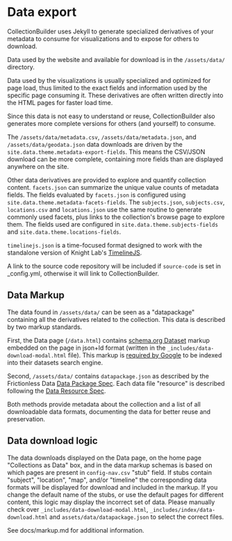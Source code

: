 # Data export

CollectionBuilder uses Jekyll to generate specialized derivatives of your metadata to consume for visualizations and to expose for others to download.

Data used by the website and available for download is in the `/assets/data/` directory.

Data used by the visualizations is usually specialized and optimized for page load, thus limited to the exact fields and information used by the specific page consuming it.
These derivatives are often written directly into the HTML pages for faster load time.

Since this data is not easy to understand or reuse, CollectionBuilder also generates more complete versions for others (and yourself) to consume.

The `/assets/data/metadata.csv`, `/assets/data/metadata.json`, and `/assets/data/geodata.json` data downloads are driven by the `site.data.theme.metadata-export-fields`.
This means the CSV/JSON download can be more complete, containing more fields than are displayed anywhere on the site.

Other data derivatives are provided to explore and quantify collection content.
`facets.json` can summarize the unique value counts of metadata fields.
The fields evaluated by `facets.json` is configured using `site.data.theme.metadata-facets-fields`.
The `subjects.json`, `subjects.csv`, `locations.csv` and `locations.json` use the same routine to generate commonly used facets, plus links to the collection's browse page to explore them.
The fields used are configured in `site.data.theme.subjects-fields` and `site.data.theme.locations-fields`.

`timelinejs.json` is a time-focused format designed to work with the standalone version of Knight Lab's [TimelineJS](http://timeline.knightlab.com/).

A link to the source code repository will be included if `source-code` is set in \_config.yml, otherwise it will link to CollectionBuilder.

## Data Markup

The data found in `/assets/data/` can be seen as a "datapackage" containing all the derivatives related to the collection.
This data is described by two markup standards.

First, the Data page (`/data.html`) contains [schema.org Dataset](https://schema.org/Dataset) markup embedded on the page in json+ld format (written in the `_includes/data-download-modal.html` file).
This markup is [required by Google](https://developers.google.com/search/docs/data-types/dataset) to be indexed into their datasets search engine.

Second, `/assets/data/` contains `datapackage.json` as described by the Frictionless Data [Data Package Spec](https://specs.frictionlessdata.io/data-package/).
Each data file "resource" is described following the [Data Resource Spec](https://specs.frictionlessdata.io/data-resource/).

Both methods provide metadata about the collection and a list of all downloadable data formats, documenting the data for better reuse and preservation.

## Data download logic

The data downloads displayed on the Data page, on the home page "Collections as Data" box, and in the data markup schemas is based on which pages are present in `config-nav.csv` "stub" field.
If stubs contain "subject", "location", "map", and/or "timeline" the corresponding data formats will be displayed for download and included in the markup.
If you change the default name of the stubs, or use the default pages for different content, this logic may display the incorrect set of data.
Please manually check over `_includes/data-download-modal.html`, `_includes/index/data-download.html` and `assets/data/datapackage.json` to select the correct files.

See docs/markup.md for additional information.
